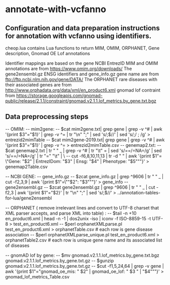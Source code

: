 # annotate-with-vcfanno
Configuration and data preparation instructions for annotation with vcfanno using identifiers.
--------------------------------------------------------------------------------------------

cheop.lua contains Lua functions to return MIM, OMIM, ORPHANET, Gene description, Gnomad OE Lof  annotations

Identifier mappings are based on the gene NCBI EntrezID
MIM and OMIM annotations are from https://www.omim.org/downloads/
The gene2ensembl.gz ENSG identifiers and  gene_info.gz gene name are from ftp://ftp.ncbi.nlm.nih.gov/gene/DATA/
The ORPHANET rare diseases with their associated genes are from http://www.orphadata.org/data/xml/en_product6.xml
gnomad lof contraint from https://storage.googleapis.com/gnomad-public/release/2.1.1/constraint/gnomad.v2.1.1.lof_metrics.by_gene.txt.bgz

Data preprocessing steps
---------------------------
 
-- OMIM:
--   mim2gene:
--     $cat mim2gene.txt| grep gene | grep -v ^# | awk '{print $3"="$1}' | grep -v ^= |  tr "\n" ";"  | sed 's/;$//' | sed 's/;/ ; /g' > entrezid2mimTable
--     $cat mim2gene-2019.txt| grep gene | grep -v ^# | awk '{print $3"="$1}' | grep -v ^=  > entrezid2mimTable.csv
--   genemap2.txt:
--     $cat genemap2.txt | tr " " _ | grep -v ^# | tr "\t" = | sed 's/==/=NA=/g' | sed 's/==/=NA=/g' | tr "=" "\t" |  \\ 
--      cut -f6,8,10,11,13 | tr -d " " | awk '{print $1"= \"Gene: "$2" | EntrezIDom: "$3" | Ensg: "$4" | Phenotype: "$5"\""}' > genemap2Table.csv

-- NCBI GENE:
--   gene_info.gz
--     $zcat gene_info.gz | grep ^9606 | tr " " _ | cut -f2,3,9 | awk '{print $1"=\""$2": "$3"\""}' > gene_info
--   gene2ensembl.gz
--     $zcat gene2ensembl.gz | grep ^9606 | tr " " _ | cut -f2,3 | awk '{print $1"="$2}' |  tr "\n" ";"  | sed 's/;$//' > ../annotation-tables-for-lua/gene2ensembl

-- ORPHANET ( remove irrelevant lines and convert to UTF-8 charset that XML parser accepts, and parse XML into table) :
--   $tail -n +10 en_product6.xml | head -n -1 | dos2unix -iso | iconv -f ISO-8859-15 -t UTF-8 > test_en_product6.xml
--   $perl orphanetXMLparse.pl test_en_product6.xml > orphanetTable.csv          # each row is gene disease association
--   $perl orphanetXMLparse_unique.pl test_en_product6.xml > orphanetTable2.csv  # each row is unique gene name and its associated list of diseases

-- gnomAD lof by gene:
--   $mv gnomad.v2.1.1.lof_metrics.by_gene.txt.bgz gnomad.v2.1.1.lof_metrics.by_gene.txt.gz
--   $gunzip gnomad.v2.1.1.lof_metrics.by_gene.txt.gz
--   $cut -f1,5,24,64 | grep -v gene | awk '{print $1"=\"gnomad_oe_mis: " $2" | gnomad_oe_lof: " $3 " | "$4"\""}' > gnomad_lof_metrics_Table.csv
